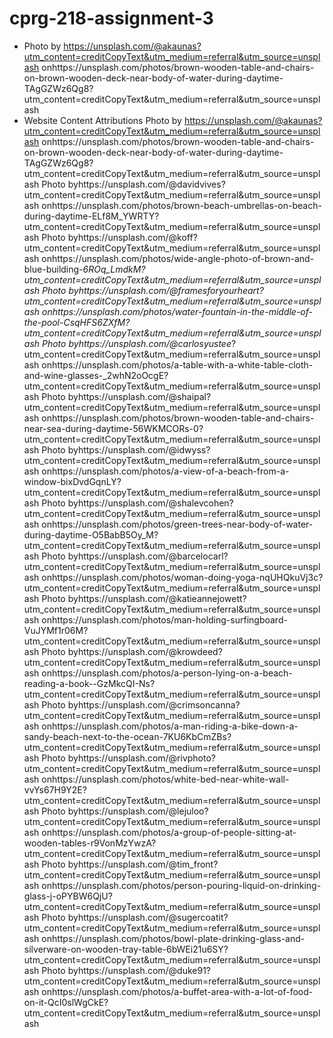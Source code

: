 # cprg-218-assignment-3
- Photo by https://unsplash.com/@akaunas?utm_content=creditCopyText&utm_medium=referral&utm_source=unsplash onhttps://unsplash.com/photos/brown-wooden-table-and-chairs-on-brown-wooden-deck-near-body-of-water-during-daytime-TAgGZWz6Qg8?utm_content=creditCopyText&utm_medium=referral&utm_source=unsplash
- Website Content Attributions
Photo by https://unsplash.com/@akaunas?utm_content=creditCopyText&utm_medium=referral&utm_source=unsplash onhttps://unsplash.com/photos/brown-wooden-table-and-chairs-on-brown-wooden-deck-near-body-of-water-during-daytime-TAgGZWz6Qg8?utm_content=creditCopyText&utm_medium=referral&utm_source=unsplash
Photo byhttps://unsplash.com/@davidvives?utm_content=creditCopyText&utm_medium=referral&utm_source=unsplash onhttps://unsplash.com/photos/brown-beach-umbrellas-on-beach-during-daytime-ELf8M_YWRTY?utm_content=creditCopyText&utm_medium=referral&utm_source=unsplash
Photo byhttps://unsplash.com/@koff?utm_content=creditCopyText&utm_medium=referral&utm_source=unsplash onhttps://unsplash.com/photos/wide-angle-photo-of-brown-and-blue-building-_6ROq_LmdkM?utm_content=creditCopyText&utm_medium=referral&utm_source=unsplash
Photo byhttps://unsplash.com/@framesforyourheart?utm_content=creditCopyText&utm_medium=referral&utm_source=unsplash onhttps://unsplash.com/photos/water-fountain-in-the-middle-of-the-pool-CsqHFS6ZXfM?utm_content=creditCopyText&utm_medium=referral&utm_source=unsplash
Photo byhttps://unsplash.com/@carlosyustee_?utm_content=creditCopyText&utm_medium=referral&utm_source=unsplash onhttps://unsplash.com/photos/a-table-with-a-white-table-cloth-and-wine-glasses-_2whN2oOcgE?utm_content=creditCopyText&utm_medium=referral&utm_source=unsplash
Photo byhttps://unsplash.com/@shaipal?utm_content=creditCopyText&utm_medium=referral&utm_source=unsplash onhttps://unsplash.com/photos/brown-wooden-table-and-chairs-near-sea-during-daytime-56WKMCORs-0?utm_content=creditCopyText&utm_medium=referral&utm_source=unsplash
Photo byhttps://unsplash.com/@idwyss?utm_content=creditCopyText&utm_medium=referral&utm_source=unsplash onhttps://unsplash.com/photos/a-view-of-a-beach-from-a-window-bixDvdGqnLY?utm_content=creditCopyText&utm_medium=referral&utm_source=unsplash
Photo byhttps://unsplash.com/@shalevcohen?utm_content=creditCopyText&utm_medium=referral&utm_source=unsplash onhttps://unsplash.com/photos/green-trees-near-body-of-water-during-daytime-O5BabB5Oy_M?utm_content=creditCopyText&utm_medium=referral&utm_source=unsplash
Photo byhttps://unsplash.com/@barcelocarl?utm_content=creditCopyText&utm_medium=referral&utm_source=unsplash onhttps://unsplash.com/photos/woman-doing-yoga-nqUHQkuVj3c?utm_content=creditCopyText&utm_medium=referral&utm_source=unsplash
Photo byhttps://unsplash.com/@katieannejowett?utm_content=creditCopyText&utm_medium=referral&utm_source=unsplash onhttps://unsplash.com/photos/man-holding-surfingboard-VuJYMf1r06M?utm_content=creditCopyText&utm_medium=referral&utm_source=unsplash
Photo byhttps://unsplash.com/@krowdeed?utm_content=creditCopyText&utm_medium=referral&utm_source=unsplash onhttps://unsplash.com/photos/a-person-lying-on-a-beach-reading-a-book--GzMkcQI-Ns?utm_content=creditCopyText&utm_medium=referral&utm_source=unsplash
Photo byhttps://unsplash.com/@crimsoncanna?utm_content=creditCopyText&utm_medium=referral&utm_source=unsplash onhttps://unsplash.com/photos/a-man-riding-a-bike-down-a-sandy-beach-next-to-the-ocean-7KU6KbCmZBs?utm_content=creditCopyText&utm_medium=referral&utm_source=unsplash
Photo byhttps://unsplash.com/@rivphoto?utm_content=creditCopyText&utm_medium=referral&utm_source=unsplash onhttps://unsplash.com/photos/white-bed-near-white-wall-vvYs67H9Y2E?utm_content=creditCopyText&utm_medium=referral&utm_source=unsplash
Photo byhttps://unsplash.com/@lejuloo?utm_content=creditCopyText&utm_medium=referral&utm_source=unsplash onhttps://unsplash.com/photos/a-group-of-people-sitting-at-wooden-tables-r9VonMzYwzA?utm_content=creditCopyText&utm_medium=referral&utm_source=unsplash
Photo byhttps://unsplash.com/@tim_front?utm_content=creditCopyText&utm_medium=referral&utm_source=unsplash onhttps://unsplash.com/photos/person-pouring-liquid-on-drinking-glass-j-oPYBW6QjU?utm_content=creditCopyText&utm_medium=referral&utm_source=unsplash
Photo byhttps://unsplash.com/@sugercoatit?utm_content=creditCopyText&utm_medium=referral&utm_source=unsplash onhttps://unsplash.com/photos/bowl-plate-drinking-glass-and-silverware-on-wooden-tray-table-6bWEi21u6SY?utm_content=creditCopyText&utm_medium=referral&utm_source=unsplash
Photo byhttps://unsplash.com/@duke91?utm_content=creditCopyText&utm_medium=referral&utm_source=unsplash onhttps://unsplash.com/photos/a-buffet-area-with-a-lot-of-food-on-it-QcI0slWgCkE?utm_content=creditCopyText&utm_medium=referral&utm_source=unsplash
